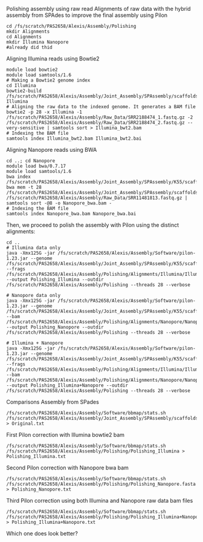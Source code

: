 Polishing assembly using raw read
Alignments of raw data with the hybrid assembly from SPAdes to improve the final assembly using Pilon
```
cd /fs/scratch/PAS2658/Alexis/Assembly/Polishing
mkdir Alignments
cd Alignments
mkdir Illumina Nanopore
#already did thid
```
Aligning Illumina reads using Bowtie2
```
module load bowtie2
module load samtools/1.6
# Making a Bowtie2 genome index
cd Illumina
bowtie2-build /fs/scratch/PAS2658/Alexis/Assembly/Joint_Assembly/SPAssembly/scaffolds.fasta Illumina
# Aligning the raw data to the indexed genome. It generates a BAM file
bowtie2 -p 28 -x Illumina -1 /fs/scratch/PAS2658/Alexis/Assembly/Raw_Data/SRR2188474_1.fastq.gz -2 /fs/scratch/PAS2658/Alexis/Assembly/Raw_Data/SRR2188474_2.fastq.gz --very-sensitive | samtools sort > Illumina_bwt2.bam
# Indexing the BAM file
samtools index Illumina_bwt2.bam Illumina_bwt2.bai
```
Aligning Nanopore reads using BWA
```
cd ..; cd Nanopore
module load bwa/0.7.17
module load samtools/1.6
bwa index /fs/scratch/PAS2658/Alexis/Assembly/Joint_Assembly/SPAssembly/K55/scaffolds.fasta
bwa mem -t 28 /fs/scratch/PAS2658/Alexis/Assembly/Joint_Assembly/SPAssembly/scaffolds.fasta /fs/scratch/PAS2658/Alexis/Assembly/Raw_Data/SRR11481813.fastq.gz | samtools sort -@8 -o Nanopore_bwa.bam -
# Indexing the BAM file
samtools index Nanopore_bwa.bam Nanopore_bwa.bai
```
Then, we proceed to polish the assembly with Pilon using the distinct alignments:
```
cd ..
# Illumina data only
java -Xmx125G -jar /fs/scratch/PAS2658/Alexis/Assembly/Software/pilon-1.23.jar --genome /fs/scratch/PAS2658/Alexis/Assembly/Joint_Assembly/SPAssembly/K55/scaffolds.fasta --frags /fs/scratch/PAS2658/Alexis/Assembly/Polishing/Alignments/Illumina/Illumina_bwt2.bam --output Polishing_Illumina --outdir /fs/scratch/PAS2658/Alexis/Assembly/Polishing --threads 28 --verbose

# Nanopore data only
java -Xmx125G -jar /fs/scratch/PAS2658/Alexis/Assembly/Software/pilon-1.23.jar --genome /fs/scratch/PAS2658/Alexis/Assembly/Joint_Assembly/SPAssembly/K55/scaffolds.fasta --bam /fs/scratch/PAS2658/Alexis/Assembly/Polishing/Alignments/Nanopore/Nanopore_bwa.bam --output Polishing_Nanopore --outdir /fs/scratch/PAS2658/Alexis/Assembly/Polishing --threads 28 --verbose

# Illumina + Nanopore
java -Xmx125G -jar /fs/scratch/PAS2658/Alexis/Assembly/Software/pilon-1.23.jar --genome /fs/scratch/PAS2658/Alexis/Assembly/Joint_Assembly/SPAssembly/K55/scaffolds.fasta --frags /fs/scratch/PAS2658/Alexis/Assembly/Polishing/Alignments/Illumina/Illumina_bwt2.bam --bam /fs/scratch/PAS2658/Alexis/Assembly/Polishing/Alignments/Nanopore/Nanopore_bwa.bam --output Polishing_Illumina+Nanopore --outdir /fs/scratch/PAS2658/Alexis/Assembly/Polishing --threads 28 --verbose
```
Comparisons
Assembly from SPades
```
/fs/scratch/PAS2658/Alexis/Assembly/Software/bbmap/stats.sh /fs/scratch/PAS2658/Alexis/Assembly/Joint_Assembly/SPAssembly/scaffolds.fasta > Original.txt
```
First Pilon correction with Illumina bowtie2 bam
```
/fs/scratch/PAS2658/Alexis/Assembly/Software/bbmap/stats.sh /fs/scratch/PAS2658/Alexis/Assembly/Polishing/Polishing_Illumina > Polishing_Illumina.txt
```
Second Pilon correction with Nanopore bwa bam
```
/fs/scratch/PAS2658/Alexis/Assembly/Software/bbmap/stats.sh /fs/scratch/PAS2658/Alexis/Assembly/Polishing/Polishing_Nanopore.fasta > Polishing_Nanopore.txt
```
Third Pilon correction using both Illumina and Nanopore raw data bam files
```
/fs/scratch/PAS2658/Alexis/Assembly/Software/bbmap/stats.sh /fs/scratch/PAS2658/Alexis/Assembly/Polishing/Polishing_Illumina+Nanopore.fasta > Polishing_Illumina+Nanopore.txt
```
Which one does look better?
